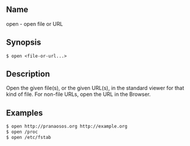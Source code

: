 ## Name

open - open file or URL

## Synopsis

```**sh
$ open <file-or-url...>
```

## Description

Open the given file(s), or the given URL(s), in the standard viewer for that
kind of file. For non-file URLs, open the URL in the Browser.

## Examples

```sh
$ open http://pranaosos.org http://example.org
$ open /proc
$ open /etc/fstab
```
